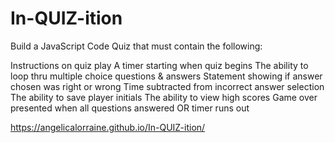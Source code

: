 # In-QUIZ-ition

Build a JavaScript Code Quiz that must contain the following:

Instructions on quiz play
A timer starting when quiz begins
The ability to loop thru multiple choice questions & answers
Statement showing if answer chosen was right or wrong
Time subtracted from incorrect answer selection
The ability to save player initials
The ability to view high scores
Game over presented when all questions answered OR timer runs out

https://angelicalorraine.github.io/In-QUIZ-ition/
